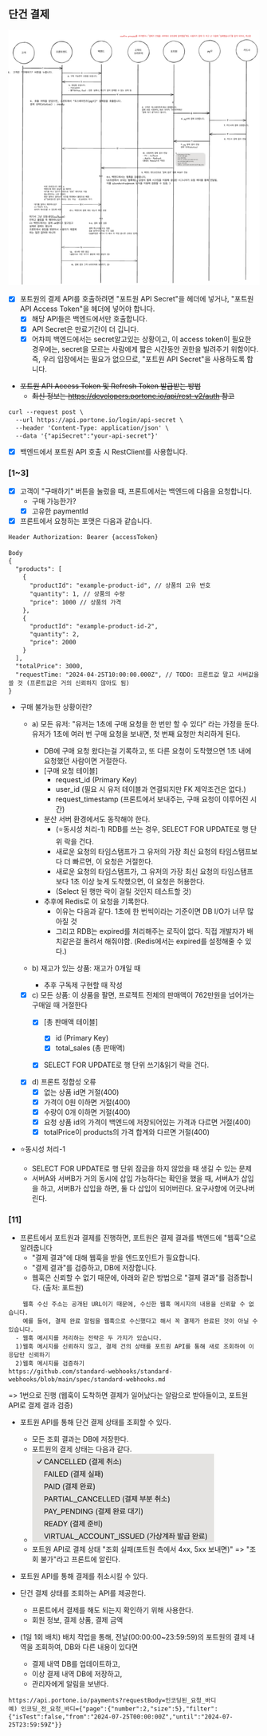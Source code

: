 ## 단건 결제

![img.png](SinglePaymentV2.png)
- [X] 포트원의 결제 API를 호출하려면 "포트원 API Secret"을 헤더에 넣거나, "포트원 API Access Token"을 헤더에 넣어야 합니다.
  - [X] 해당 API들은 백엔드에서만 호출합니다.
  - [X] API Secret은 만료기간이 더 깁니다. 
  - [X] 어차피 백엔드에서는 secret알고있는 상황이고, 이 access token이 필요한 경우에는, secret을 모르는 사람에게 짧은 시간동안 권한을 빌려주기 위함이다. 
   즉, 우리 입장에서는 필요가 없으므로, "포트원 API Secret"을 사용하도록 합니다.

- ~~포트원 API Access Token 및 Refresh Token 발급받는 방법~~ 
  - ~~최신 정보는 https://developers.portone.io/api/rest-v2/auth 참고~~
~~~
curl --request post \
  --url https://api.portone.io/login/api-secret \
  --header 'Content-Type: application/json' \
  --data '{"apiSecret":"your-api-secret"}'
~~~

- [X] 백엔드에서 포트원 API 호출 시 RestClient를 사용합니다.

### [1~3]
- [X] 고객이 "구매하기" 버튼을 눌렀을 때, 프론트에서는 백엔드에 다음을 요청합니다.
  - 구매 가능한가?
  - [X] 고유한 paymentId 
- [X] 프론트에서 요청하는 포맷은 다음과 같습니다.
~~~
Header Authorization: Bearer {accessToken}

Body
{
  "products": [
    {
      "productId": "example-product-id", // 상품의 고유 번호
      "quantity": 1, // 상품의 수량
      "price": 1000 // 상품의 가격
    },
    {
      "productId": "example-product-id-2",
      "quantity": 2,
      "price": 2000
    }
  ],
  "totalPrice": 3000,
  "requestTime: "2024-04-25T10:00:00.000Z", // TODO: 프론트값 말고 서버값을 쓸 것 (프론트값은 거의 신뢰하지 않아도 됨)
}
~~~

- 구매 불가능한 상황이란?
  - a) 모든 유저: "유저는 1초에 구매 요청을 한 번만 할 수 있다" 라는 가정을 둔다. 유저가 1초에 여러 번 구매 요청을 보내면, 첫 번째 요청만 처리하게 된다.
    - DB에 구매 요청 왔다는걸 기록하고, 또 다른 요청이 도착했으면 1초 내에 요청했던 사람이면 거절한다.
    - [구매 요청 테이블]
      - request_id (Primary Key)
      - user_id (필요 시 유저 테이블과 연결되지만 FK 제약조건은 없다.)
      - request_timestamp (프론트에서 보내주는, 구매 요청이 이루어진 시간)
    - 분산 서버 환경에서도 동작해야 한다.
      - (⭐️동시성 처리-1) RDB를 쓰는 경우, SELECT FOR UPDATE로 행 단위 락을 건다.
      - 새로운 요청의 타임스탬프가 그 유저의 가장 최신 요청의 타임스탬프보다 더 빠르면, 이 요청은 거절한다.
      - 새로운 요청의 타임스탬프가, 그 유저의 가장 최신 요청의 타임스탬프보다 1초 이상 늦게 도착했으면, 이 요청은 허용한다.
      - (Select 된 행만 락이 걸릴 것인지 테스트할 것)
    - 추후에 Redis로 이 요청을 기록한다.
      - 이유는 다음과 같다. 1초에 한 번씩이라는 기준이면 DB I/O가 너무 많아질 것
      - 그리고 RDB는 expired를 처리해주는 로직이 없다. 직접 개발자가 배치같은걸 돌려서 해줘야함. (Redis에서는 expired를 설정해줄 수 있다.)

  - b) 재고가 있는 상품: 재고가 0개일 때
    - 추후 구독제 구현할 때 작성

  - [X] c) 모든 상품: 이 상품을 팔면, 프로젝트 전체의 판매액이 762만원을 넘어가는 구매일 때 거절한다
    - [X] [총 판매액 테이블]
      - [X] id (Primary Key)
      - [X] total_sales (총 판매액)
    - [X] SELECT FOR UPDATE로 행 단위 쓰기&읽기 락을 건다.


  - [X] d) 프론트 정합성 오류
    - [X] 없는 상품 id면 거절(400)
    - [X] 가격이 0원 이하면 거절(400)
    - [X] 수량이 0개 이하면 거절(400)
    - [X] 요청 상품 id의 가격이 백엔드에 저장되어있는 가격과 다르면 거절(400)
    - [X] totalPrice이 products의 가격 합계와 다르면 거절(400)

- ⭐️동시성 처리-1
  - SELECT FOR UPDATE로 행 단위 잠금을 하지 않았을 때 생길 수 있는 문제
  - 서버A와 서버B가 거의 동시에 삽입 가능하다는 확인을 했을 때, 서버A가 삽입을 하고, 서버B가 삽입을 하면, 둘 다 삽입이 되어버린다. 요구사항에 어긋나버린다.


### [11]
- 프론트에서 포트원과 결제를 진행하면, 포트원은 결제 결과를 백엔드에 "웹훅"으로 알려줍니다
  - "결제 결과"에 대해 웹훅을 받을 엔드포인트가 필요합니다.
  - "결제 결과"를 검증하고, DB에 저장합니다.
  - 웹훅은 신뢰할 수 없기 때문에, 아래와 같은 방법으로 "결제 결과"를 검증합니다. (출처: 포트원)
~~~
    웹훅 수신 주소는 공개된 URL이기 때문에, 수신한 웹훅 메시지의 내용을 신뢰할 수 없습니다.
    예를 들어, 결제 완료 알림을 웹훅으로 수신했다고 해서 꼭 결제가 완료된 것이 아닐 수 있습니다.
  - 웹훅 메시지를 처리하는 전략은 두 가지가 있습니다. 
  1)웹훅 메시지를 신뢰하지 않고, 결제 건의 상태를 포트원 API를 통해 새로 조회하여 이 응답만 신뢰하기
  2)웹훅 메시지를 검증하기
https://github.com/standard-webhooks/standard-webhooks/blob/main/spec/standard-webhooks.md
~~~
=> 1번으로 진행 (웹훅이 도착하면 결제가 일어났다는 알람으로 받아들이고, 포트원 API로 결제 결과 검증)
- 포트원 API를 통해 단건 결제 상태를 조회할 수 있다.
  - 모든 조회 결과는 DB에 저장한다. 
  - 포트원의 결제 상태는 다음과 같다.
  - ![img_1.png](PortonePaymentStatus.png)
  - 포트원 API로 결제 상태 "조회 실패(포트원 측에서 4xx, 5xx 보내면)" => "조회 불가"라고 프론트에 알린다.  
- 포트원 API를 통해 결제를 취소시킬 수 있다.


- 단건 결제 상태를 조회하는 API를 제공한다.
  - 프론트에서 결제를 해도 되는지 확인하기 위해 사용한다.
  - 회원 정보, 결제 상품, 결제 금액

- (1일 1회 배치) 배치 작업을 통해, 전날(00:00:00~23:59:59)의 포트원의 결제 내역을 조회하여, DB와 다른 내용이 있다면 
  - 결제 내역 DB를 업데이트하고,
  - 이상 결제 내역 DB에 저장하고,
  - 관리자에게 알림을 보낸다.


~~~
https://api.portone.io/payments?requestBody=인코딩된_요청_바디
예) 인코딩_전_요청_바디={"page":{"number":2,"size":5},"filter":{"isTest":false,"from":"2024-07-25T00:00:00Z","until":"2024-07-25T23:59:59Z"}}
~~~

